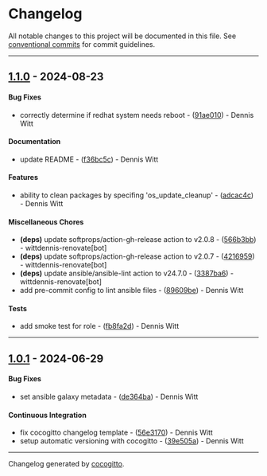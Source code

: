 # Changelog
All notable changes to this project will be documented in this file. See [conventional commits](https://www.conventionalcommits.org/) for commit guidelines.

- - -
## [1.1.0](https://github.com/wittdennis/ansible-role-os-update/compare/3387ba60ad8e8fb262e5ce1e7b9d5c6a0f1c2f57..1.1.0) - 2024-08-23
#### Bug Fixes
- correctly determine if redhat system needs reboot - ([91ae010](https://github.com/wittdennis/ansible-role-os-update/commit/91ae0107b94e7fe27edffe3ef01c895f280517e9)) - Dennis Witt
#### Documentation
- update README - ([f36bc5c](https://github.com/wittdennis/ansible-role-os-update/commit/f36bc5c5b94cbc56510ae29f0039952e234bc08d)) - Dennis Witt
#### Features
- ability to clean packages by specifing 'os_update_cleanup' - ([adcac4c](https://github.com/wittdennis/ansible-role-os-update/commit/adcac4c14dfe1e67800a3dfb082987f01917615a)) - Dennis Witt
#### Miscellaneous Chores
- **(deps)** update softprops/action-gh-release action to v2.0.8 - ([566b3bb](https://github.com/wittdennis/ansible-role-os-update/commit/566b3bbc2168bda6a474c5024bcd8f6054cf267e)) - wittdennis-renovate[bot]
- **(deps)** update softprops/action-gh-release action to v2.0.7 - ([4216959](https://github.com/wittdennis/ansible-role-os-update/commit/4216959c07b7f41886e20218998734f5a0795560)) - wittdennis-renovate[bot]
- **(deps)** update ansible/ansible-lint action to v24.7.0 - ([3387ba6](https://github.com/wittdennis/ansible-role-os-update/commit/3387ba60ad8e8fb262e5ce1e7b9d5c6a0f1c2f57)) - wittdennis-renovate[bot]
- add pre-commit config to lint ansible files - ([89609be](https://github.com/wittdennis/ansible-role-os-update/commit/89609be424fb89511a17ab33efa4993b4a5d0ed7)) - Dennis Witt
#### Tests
- add smoke test for role - ([fb8fa2d](https://github.com/wittdennis/ansible-role-os-update/commit/fb8fa2d6f8aad75ca8860dd44596deab774001ed)) - Dennis Witt

- - -

## [1.0.1](https://github.com/wittdennis/ansible-role-os-update/compare/39e505ac74a09bab047d121cd65ebba6e7a7f94f..1.0.1) - 2024-06-29
#### Bug Fixes
- set ansible galaxy metadata - ([de364ba](https://github.com/wittdennis/ansible-role-os-update/commit/de364ba1c6a86108fc7877907391d1792a7d6c77)) - Dennis Witt
#### Continuous Integration
- fix cocogitto changelog template - ([56e3170](https://github.com/wittdennis/ansible-role-os-update/commit/56e3170ea198ef2bcc0125f65e6114ab24ea0baf)) - Dennis Witt
- setup automatic versioning with cocogitto - ([39e505a](https://github.com/wittdennis/ansible-role-os-update/commit/39e505ac74a09bab047d121cd65ebba6e7a7f94f)) - Dennis Witt

- - -

Changelog generated by [cocogitto](https://github.com/cocogitto/cocogitto).
